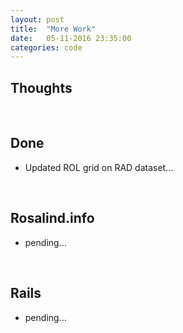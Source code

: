```yaml
---
layout: post
title:  "More Work"
date:   05-11-2016 23:35:00
categories: code
---
```


## Thoughts

<br>

## Done

* Updated ROL grid on RAD dataset...

<br>

## Rosalind.info

* pending...

<br>

## Rails
* pending...
